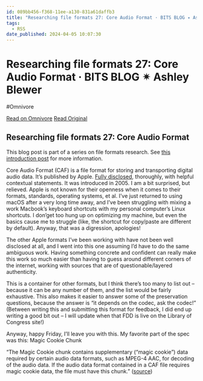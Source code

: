```yaml
---
id: 089bb456-f368-11ee-a130-831a61daffb3
title: "Researching file formats 27: Core Audio Format · BITS BLOG ✴ Ashley Blewer"
tags:
  - RSS
date_published: 2024-04-05 10:07:30
---
```


# Researching file formats 27: Core Audio Format · BITS BLOG ✴ Ashley Blewer
#Omnivore

[Read on Omnivore](https://omnivore.app/me/researching-file-formats-27-core-audio-format-bits-blog-ashley-b-18eaf0d3cca)
[Read Original](https://bits.ashleyblewer.com/blog/2024/04/05/researching-file-formats-32-core-audio-format/)



## Researching file formats 27: Core Audio Format

This blog post is part of a series on file formats research. See [this introduction post](https:&#x2F;&#x2F;bits.ashleyblewer.com&#x2F;blog&#x2F;2023&#x2F;08&#x2F;04&#x2F;researching-file-formats-library-of-congress-sustainability-of-digital-formats&#x2F;) for more information.

Core Audio Format (CAF) is a file format for storing and transporting digital audio data. It’s published by Apple. [Fully disclosed](https:&#x2F;&#x2F;developer.apple.com&#x2F;library&#x2F;archive&#x2F;documentation&#x2F;MusicAudio&#x2F;Reference&#x2F;CAFSpec&#x2F;CAF%5Fintro&#x2F;CAF%5Fintro.html), thoroughly, with helpful contextual statements. It was introduced in 2005\. I am a bit surprised, but relieved. Apple is not known for their openness when it comes to their formats, standards, operating systems, et al. I’ve just returned to using macOS after a very long time away, and I’ve been struggling with mixing a work Macbook’s keyboard shortcuts with my personal computer’s Linux shortcuts. I don’get too hung up on optimizing my machine, but even the basics cause me to struggle (like, the shortcut for copy&#x2F;paste are different by default). Anyway, that was a digression, apologies!

The other Apple formats I’ve been working with have not been well disclosed at all, and I went into this one assuming I’d have to do the same ambiguous work. Having something concrete and confident can really make this work so much easier than having to guess around different corners of the internet, working with sources that are of questionable&#x2F;layered authenticity.

This is a container for other formats, but I think there’s too many to list out – because it can be any number of them, and the list would be fairly exhaustive. This also makes it easier to answer some of the preservation questions, because the answer is “it depends on the codec, ask the codec!” (Between writing this and submitting this format for feedback, I did end up writing a good bit out – I will update when that FDD is live on the Library of Congress site!)

Anyway, happy Friday, I’ll leave you with this. My favorite part of the spec was this: Magic Cookie Chunk

“The Magic Cookie chunk contains supplementary (“magic cookie”) data required by certain audio data formats, such as MPEG-4 AAC, for decoding of the audio data. If the audio data format contained in a CAF file requires magic cookie data, the file must have this chunk.” ([source](https:&#x2F;&#x2F;developer.apple.com&#x2F;library&#x2F;archive&#x2F;documentation&#x2F;MusicAudio&#x2F;Reference&#x2F;CAFSpec&#x2F;CAF%5Fspec&#x2F;CAF%5Fspec.html#&#x2F;&#x2F;apple%5Fref&#x2F;doc&#x2F;uid&#x2F;TP40001862-CH210-SW1))